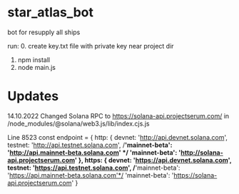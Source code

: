 # star_atlas_bot
bot for resupply all ships

run:
0. create key.txt file with private key near project dir
1. npm install
2. node main.js

# Updates

14.10.2022
Changed Solana RPC to https://solana-api.projectserum.com/ in /node_modules/@solana/web3.js/lib/index.cjs.js

Line 8523
const endpoint = {
  http: {
    devnet: 'http://api.devnet.solana.com',
    testnet: 'http://api.testnet.solana.com',
    /**'mainnet-beta': 'http://api.mainnet-beta.solana.com' */
    'mainnet-beta': 'http://solana-api.projectserum.com'
  },
  https: {
    devnet: 'https://api.devnet.solana.com',
    testnet: 'https://api.testnet.solana.com',
    /**'mainnet-beta': 'https://api.mainnet-beta.solana.com'*/
    'mainnet-beta': 'https://solana-api.projectserum.com'
  }